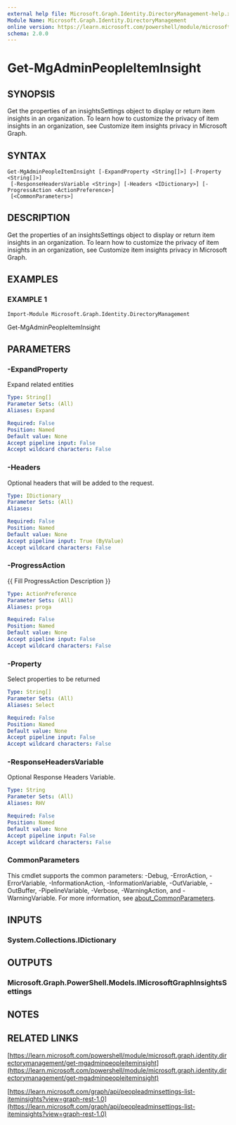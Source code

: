 ```yaml
---
external help file: Microsoft.Graph.Identity.DirectoryManagement-help.xml
Module Name: Microsoft.Graph.Identity.DirectoryManagement
online version: https://learn.microsoft.com/powershell/module/microsoft.graph.identity.directorymanagement/get-mgadminpeopleiteminsight
schema: 2.0.0
---
```


# Get-MgAdminPeopleItemInsight

## SYNOPSIS
Get the properties of an insightsSettings object to display or return item insights in an organization.
To learn how to customize the privacy of item insights in an organization, see Customize item insights privacy in Microsoft Graph.

## SYNTAX

```
Get-MgAdminPeopleItemInsight [-ExpandProperty <String[]>] [-Property <String[]>]
 [-ResponseHeadersVariable <String>] [-Headers <IDictionary>] [-ProgressAction <ActionPreference>]
 [<CommonParameters>]
```

## DESCRIPTION
Get the properties of an insightsSettings object to display or return item insights in an organization.
To learn how to customize the privacy of item insights in an organization, see Customize item insights privacy in Microsoft Graph.

## EXAMPLES

### EXAMPLE 1
```
Import-Module Microsoft.Graph.Identity.DirectoryManagement
```

Get-MgAdminPeopleItemInsight

## PARAMETERS

### -ExpandProperty
Expand related entities

```yaml
Type: String[]
Parameter Sets: (All)
Aliases: Expand

Required: False
Position: Named
Default value: None
Accept pipeline input: False
Accept wildcard characters: False
```

### -Headers
Optional headers that will be added to the request.

```yaml
Type: IDictionary
Parameter Sets: (All)
Aliases:

Required: False
Position: Named
Default value: None
Accept pipeline input: True (ByValue)
Accept wildcard characters: False
```

### -ProgressAction
{{ Fill ProgressAction Description }}

```yaml
Type: ActionPreference
Parameter Sets: (All)
Aliases: proga

Required: False
Position: Named
Default value: None
Accept pipeline input: False
Accept wildcard characters: False
```

### -Property
Select properties to be returned

```yaml
Type: String[]
Parameter Sets: (All)
Aliases: Select

Required: False
Position: Named
Default value: None
Accept pipeline input: False
Accept wildcard characters: False
```

### -ResponseHeadersVariable
Optional Response Headers Variable.

```yaml
Type: String
Parameter Sets: (All)
Aliases: RHV

Required: False
Position: Named
Default value: None
Accept pipeline input: False
Accept wildcard characters: False
```

### CommonParameters
This cmdlet supports the common parameters: -Debug, -ErrorAction, -ErrorVariable, -InformationAction, -InformationVariable, -OutVariable, -OutBuffer, -PipelineVariable, -Verbose, -WarningAction, and -WarningVariable. For more information, see [about_CommonParameters](http://go.microsoft.com/fwlink/?LinkID=113216).

## INPUTS

### System.Collections.IDictionary
## OUTPUTS

### Microsoft.Graph.PowerShell.Models.IMicrosoftGraphInsightsSettings
## NOTES

## RELATED LINKS

[https://learn.microsoft.com/powershell/module/microsoft.graph.identity.directorymanagement/get-mgadminpeopleiteminsight](https://learn.microsoft.com/powershell/module/microsoft.graph.identity.directorymanagement/get-mgadminpeopleiteminsight)

[https://learn.microsoft.com/graph/api/peopleadminsettings-list-iteminsights?view=graph-rest-1.0](https://learn.microsoft.com/graph/api/peopleadminsettings-list-iteminsights?view=graph-rest-1.0)
























